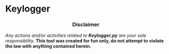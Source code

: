 <h1>Keylogger</h1>

<h3><p align="center">Disclaimer</p></h3>

<i>Any actions and/or activities related to <b>Keylogger.py</b> are your sole responsibility.</i>
<b>This tool was created for fun only, do not attempt to violate the law with anything contained herein. </b>
